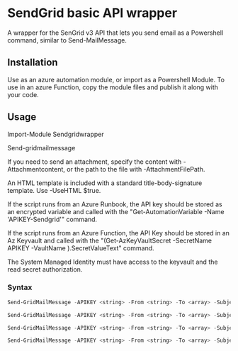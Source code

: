 # SendGrid basic API wrapper

A wrapper for the SenGrid v3 API that lets you send email as a Powershell command, similar to Send-MailMessage.

## Installation 

Use as an azure automation module, or import as a Powershell Module.
To use in an azure Function, copy the module files and publish it along with your code.

## Usage

Import-Module Sendgridwrapper

Send-gridmailmessage <parameters>

If you need to send an attachment, specify the content with -Attachmentcontent, or the path to the file with -AttachmentFilePath.

An HTML template is included with a standard title-body-signature template. Use -UseHTML $true.  

If the script runs from an Azure Runbook, the API key should be stored as an encrypted variable and called with the "Get-AutomationVariable -Name 'APIKEY-Sendgrid'" command.

If the script runs from an Azure Function, the API Key should be stored in an Az Keyvault and called with the "(Get-AzKeyVaultSecret -SecretName APIKEY -VaultName <VaultName>).SecretValueText" command.
    
The System Managed Identity must have access to the keyvault and the read secret authorization.

### Syntax
```powershell
Send-GridMailMessage -APIKEY <string> -From <string> -To <array> -Subject <string> -Text <string> [-Bcc <array>] [<CommonParameters>]

Send-GridMailMessage -APIKEY <string> -From <string> -To <array> -Subject <string> -AttachmentFileName <string> -Text <string> [-Bcc <array>] [-AttachmentPath <Object>] [-UseHTML <bool>] [-HTMLTitle <string>] [-HTMLMainText <string>] [-HTMLEndText <string>] [<CommonParameters>]

Send-GridMailMessage -APIKEY <string> -From <string> -To <array> -Subject <string> -AttachmentFileName <string> -Text <string> [-Bcc <array>] [-AttachmentContent <Object>] [-UseHTML <bool>] [-HTMLTitle <string>] [-HTMLMainText <string>] [-HTMLEndText <string>] [<CommonParameters>]

Send-GridMailMessage -APIKEY <string> -From <string> -To <array> -Subject <string> -UseHTML <bool> -HTMLTitle <string> -HTMLMainText <string> [-Bcc <array>] [-HTMLEndText <string>] [<CommonParameters>]
```
